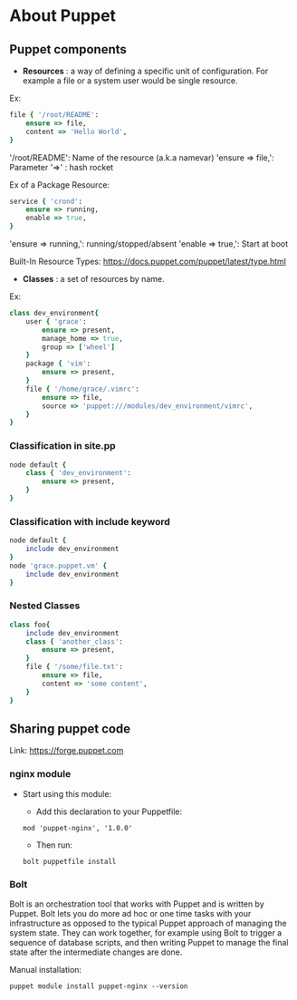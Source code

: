 # About Puppet

## Puppet components

- **Resources** : a way of defining a specific unit of configuration. For example a file or a system user would be single resource.

Ex:

```ruby
file { '/root/README':
    ensure => file,
    content => 'Hello World',
}
```

'/root/README': Name of the resource (a.k.a namevar)
'ensure => file,': Parameter
'=>' : hash rocket

Ex of a Package Resource:

```ruby
service { 'crond':
    ensure => running,
    enable => true,
}
```

'ensure => running,': running/stopped/absent
'enable => true,': Start at boot

Built-In Resource Types: https://docs.puppet.com/puppet/latest/type.html

- **Classes** : a set of resources by name.

Ex:

```ruby
class dev_environment{
    user { 'grace':
        ensure => present,
        manage_home => true,
        group => ['wheel']
    }
    package { 'vim':
        ensure => present,
    }
    file { '/home/grace/.vimrc':
        ensure => file,
        source => 'puppet:///modules/dev_environment/vimrc',
    }
}

```

### Classification in site.pp

```ruby
node default {
    class { 'dev_environment':
        ensure => present,
    }
}
```

### Classification with include keyword

```ruby
node default {
    include dev_environment
}
node 'grace.puppet.vm' {
    include dev_environment
}
```

### Nested Classes

```ruby
class foo{
    include dev_environment
    class { 'another_class':
        ensure => present,
    }
    file { '/some/file.txt':
        ensure => file,
        content => 'some content',
    }
}
```

## Sharing puppet code

Link: https://forge.puppet.com

### nginx module

- Start using this module:

    - Add this declaration to your Puppetfile:

    ```
    mod 'puppet-nginx', '1.0.0'
    ```

    - Then run:

    ```
    bolt puppetfile install
    ```

### Bolt

Bolt is an orchestration tool that works with Puppet and is written by Puppet. Bolt lets you do more ad hoc or one time tasks with your infrastructure as opposed to the typical Puppet approach of managing the system state. They can work together, for example using Bolt to trigger a sequence of database scripts, and then writing Puppet to manage the final state after the intermediate changes are done.

Manual installation:

```
puppet module install puppet-nginx --version
```
